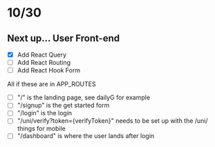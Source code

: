 # 10/30

## Next up... User Front-end
- [x] Add React Query
- [ ] Add React Routing
- [ ] Add React Hook Form

All if these are in APP_ROUTES
- [ ] "/" is the landing page, see dailyG for example
- [ ] "/signup" is the get started form
- [ ] "/login" is the login
- [ ] "/uni/verify?token={verifyToken}" needs to be set up with the /uni/ things for mobile
- [ ] "/dashboard" is where the user lands after login